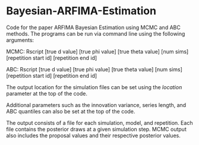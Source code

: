 # Bayesian-ARFIMA-Estimation
Code for the paper ARFIMA Bayesian Estimation using MCMC and ABC methods. The programs can be run via command line using the following arguments:

MCMC:
Rscript [true d value] [true phi value] [true theta value] [num sims] [repetition start id] [repetition end id]

ABC:
Rscript [true d value] [true phi value] [true theta value] [num sims] [repetition start id] [repetition end id]

The output location for the simulation files can be set using the *location* parameter at the top of the code.

Additional parameters such as the innovation variance, series length, and ABC quantiles can also be set at the top of the code.

The output consists of a file for each simulation, model, and repetition. Each file contains the posterior draws at a given simulation step. MCMC output also includes the proposal values and their respective posterior values. 
